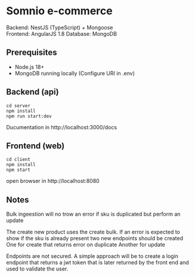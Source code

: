 # Somnio e-commerce

Backend: NestJS (TypeScript) + Mongoose  
Frontend: AngularJS 1.8
Database: MongoDB

## Prerequisites
- Node.js 18+
- MongoDB running locally (Configure URI in .env)

## Backend (api)
```
cd server
npm install
npm run start:dev
```

Ducumentation in http://localhost:3000/docs

## Frontend (web)
```
cd client
npm install
npm start
```

open browser in http://localhost:8080


## Notes

Bulk ingeestion will no trow an error if sku is duplicated but perform an update

The create new product uses the create bulk. 
If an error is expected to show if the sku is already present two new endpoints should be created
 One for create that returns error on duplicate
 Another for update

Endpoints are not secured. A simple approach will be to create a login endpoint that returns a jwt token that is later returned by the front end and used to validate the user.

